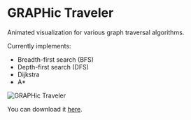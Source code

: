 GRAPHic Traveler
================

Animated visualization for various graph traversal algorithms.

Currently implements:

* Breadth-first search (BFS)
* Depth-first search (DFS)
* Dijkstra
* A*

![GRAPHic Traveler](http://i.imgur.com/VgqPv3i.png)

You can download it [here](https://ci.tbrindus.ca/job/GRAPHic%20Traveler/).
